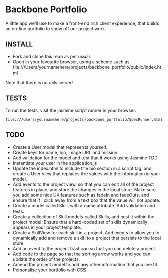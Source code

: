 # Backbone Portfolio

A little app we'll use to make a front-end rich client experience, that builds
an on-line portfolio to show off our project work.

## INSTALL

* Fork and clone this repo as per usual.
* Open in your favourite browser, using a scheme such as
file:///Users/yournamehere/projects/backbone_portfolio/public/index.html

Note that there is no rails server!

## TESTS

To run the tests, visit the jasmine script runner in your browser:

    file:///Users/yournamehere/projects/backbone_portfolio/SpecRunner.html


## TODO

* Create a User model that represents yourself.
* Create keys for name, bio, image URL and mission.
* Add validation for the model and test that it works using Jasmine TDD
* Instantiate your user in the application.js
* Update the index.html to include the bio section in a script tag, and create a User view that replaces the values with the information in your model.
* Add events to the project view, so that you can edit all of the project features in place, and store the changes in the local store. Make sure you add some nice UX features such as fadeIn and fadeOuts, and ensure that if I click away from a text box that the value will not update.
* Create a model called Skill, with a name attribute. Add validation and tests.
* Create a collection of Skill models called Skills, and nest it within the project model. Ensure that a hard-coded set of skills dynamically appears in your project template.
* Create a SkillView for each skill in a project. Add events to allow you to dynamically add and remove a skill to a project that persists to the local store.
* Add an event to the project trashcan so that you can delete a project.
* Add code to the page so that the sorting arrow works and you can update the order of the projects.
* Amend the project model to add any other information that you see fit.
* Personalise your portfolio with CSS.

